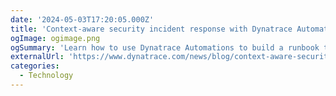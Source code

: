 ```yaml
---
date: '2024-05-03T17:20:05.000Z'
title: 'Context-aware security incident response with Dynatrace Automations and Tetragon'
ogImage: ogimage.png
ogSummary: 'Learn how to use Dynatrace Automations to build a runbook that combats sophisticated security incidents with honeytokens and eBPF-based detection'
externalUrl: 'https://www.dynatrace.com/news/blog/context-aware-security-incident-response/'
categories:
  - Technology
---
```

